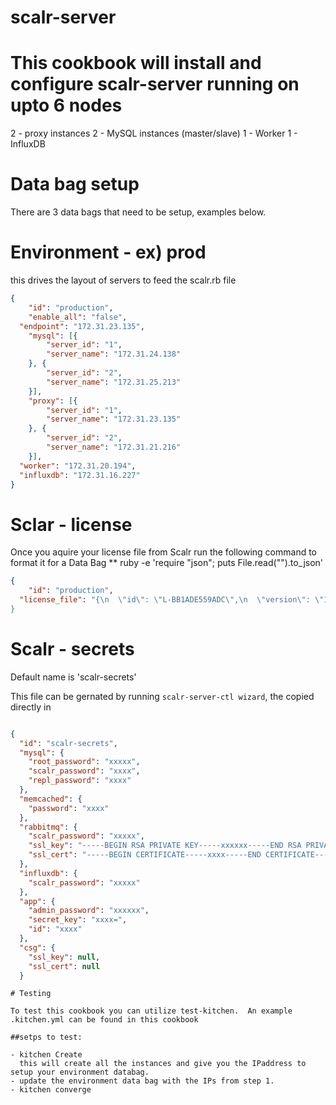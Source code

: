 # scalr-server

# This cookbook will install and configure scalr-server running on upto 6 nodes

2 - proxy instances
2 - MySQL instances (master/slave)
1 - Worker
1 - InfluxDB

# Data bag setup

There are 3 data bags that need to be setup, examples below.

# Environment - ex) prod
this drives the layout of servers to feed the scalr.rb file

```json
{
	"id": "production",
	"enable_all": "false",
  "endpoint": "172.31.23.135",
	"mysql": [{
		"server_id": "1",
		"server_name": "172.31.24.138"
	}, {
		"server_id": "2",
		"server_name": "172.31.25.213"
	}],
	"proxy": [{
		"server_id": "1",
		"server_name": "172.31.23.135"
	}, {
		"server_id": "2",
		"server_name": "172.31.21.216"
	}],
  "worker": "172.31.20.194",
  "influxdb": "172.31.16.227"
}

```

# Sclar - license

Once you aquire your license file from Scalr run the following command to format it for a Data Bag
** ruby -e 'require "json"; puts File.read("<path-to-ec2-private-key>").to_json'
```json
{
	"id": "production",
  "license_file": "{\n  \"id\": \"L-BB1ADE559ADC\",\n  \"version\": \"1.0\",\n
}
```

# Scalr - secrets

Default name is 'scalr-secrets'

This file can be gernated by running `scalr-server-ctl wizard`, the copied directly in

```json

{
  "id": "scalr-secrets",
  "mysql": {
    "root_password": "xxxxx",
    "scalr_password": "xxxx",
    "repl_password": "xxxx"
  },
  "memcached": {
    "password": "xxxx"
  },
  "rabbitmq": {
    "scalr_password": "xxxxx",
    "ssl_key": "-----BEGIN RSA PRIVATE KEY-----xxxxxx-----END RSA PRIVATE KEY-----\n",
    "ssl_cert": "-----BEGIN CERTIFICATE-----xxxx-----END CERTIFICATE-----\n"
  },
  "influxdb": {
    "scalr_password": "xxxxx"
  },
  "app": {
    "admin_password": "xxxxxx",
    "secret_key": "xxxx=",
    "id": "xxxx"
  },
  "csg": {
    "ssl_key": null,
    "ssl_cert": null
  }

  ```

	# Testing

	To test this cookbook you can utilize test-kitchen.  An example .kitchen.yml can be found in this cookbook

	##setps to test:

	- kitchen Create
	  this will create all the instances and give you the IPaddress to setup your environment databag.
	- update the environment data bag with the IPs from step 1.
	- kitchen converge
